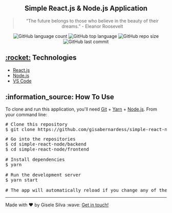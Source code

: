 <div id="readme" class="Box-body readme blob js-code-block-container">
  <article class="markdown-body entry-content p-3 p-md-6" itemprop="text">
    <h2 align="center">Simple React.js & Node.js Application</h2>
    <blockquote align="center">“The future belongs to those who believe in the beauty of their dreams.” - Eleanor Roosevelt</blockquote>
    <p align="center">
      <img alt="GitHub language count" src="https://img.shields.io/github/languages/count/gisabernardess/simple-react-node">
      <img alt="GitHub top language" src="https://img.shields.io/github/languages/top/gisabernardess/simple-react-node">
      <img alt="GitHub repo size" src="https://img.shields.io/github/repo-size/gisabernardess/simple-react-node">
      <img alt="GitHub last commit" src="https://img.shields.io/github/last-commit/gisabernardess/simple-react-node">
    </p>
    <h2><a class="anchor" aria-hidden="true" href="#rocket-technologies">:rocket:</a> Technologies </h2>
      <ul>
        <li><a href="https://reactjs.org/" rel="nofollow">React.js</a></li>
        <li><a href="https://nodejs.org/en/" rel="nofollow">Node.js</a></li>
        <li><a href="https://code.visualstudio.com/" rel="nofollow">VS Code</a></li>
     </ul>
    <h2>:information_source:</a> How To Use
    </h2>
    <p>To clone and run this application, you'll need <a href="https://git-scm.com" rel="nofollow">Git</a> + <a href="https://legacy.yarnpkg.com" rel="nofollow">Yarn</a> + <a
        href="https://nodejs.org/" rel="nofollow">Node.js</a>. From your command line:</p>
    <div class="highlight highlight-source-shell">
      <pre><span class="pl-c"><span class="pl-c">#</span> Clone this repository</span>
$ git clone https://github.com/gisabernardess/simple-react-node </pre>
    </div>
    <div class="highlight highlight-source-shell">
      <pre><span class="pl-c"><span class="pl-c"><span class="pl-c">#</span> Go into the repositories</span>
$ <span class="pl-c1">cd</span> simple-react-node/backend
$ <span class="pl-c1">cd</span> simple-react-node/frontend <br/>
<span class="pl-c"><span class="pl-c">#</span> Install dependencies</span>
$ yarn <br/>
<span class="pl-c"><span class="pl-c">#</span> Run the development server</span>
$ yarn start <br/>
<span class="pl-c"><span class="pl-c">#</span> The app will automatically reload if you change any of the source files.</span></pre>
    </div>
    <hr>
<p>Made with ♥ by Gisele Silva :wave: <a href="https://www.linkedin.com/in/gisabernardess/" rel="nofollow">Get in touch!</a></p>
</article>
</div>
